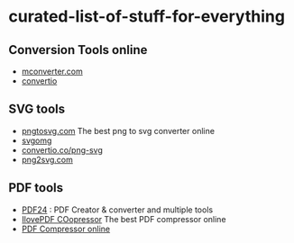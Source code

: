 # curated-list-of-stuff-for-everything

## Conversion Tools online

- [mconverter.com](https://mconverter.eu/)
- [convertio](https://convertio.co/fr/jpg-webp/)

## SVG tools

- [pngtosvg.com](https://www.pngtosvg.com/) The best png to svg converter online
- [svgomg](https://jakearchibald.github.io/svgomg/)
- [convertio.co/png-svg](https://convertio.co/png-svg/)
- [png2svg.com](https://png2svg.com/)

## PDF tools

- [PDF24](https://www.pdf24.org/fr/) : PDF Creator & converter and multiple tools
- [IlovePDF COopressor](https://www.ilovepdf.com/compress_pdf) The best PDF compressor online
- [PDF Compressor online](https://pdfcompressor.com/)

